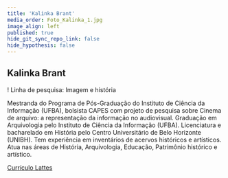 ```yaml
---
title: 'Kalinka Brant'
media_order: Foto_Kalinka_1.jpg
image_align: left
published: true
hide_git_sync_repo_link: false
hide_hypothesis: false
---
```


## Kalinka Brant

! Linha de pesquisa: Imagem e história

Mestranda do Programa de Pós-Graduação do Instituto de Ciência da Informação (UFBA), bolsista CAPES com projeto de pesquisa sobre Cinema de arquivo: a representação da informação no audiovisual. Graduação em Arquivologia pelo Instituto de Ciência da Informação (UFBA). Licenciatura e bacharelado em História pelo Centro Universitário de Belo Horizonte (UNIBH). Tem experiência em inventários de acervos históricos e artísticos. Atua nas áreas de História, Arquivologia, Educação, Patrimônio histórico e artístico.

[Currículo Lattes](http://lattes.cnpq.br/0796947481094633?classes=btn,btn-primary,btn-lg&target=_blank)